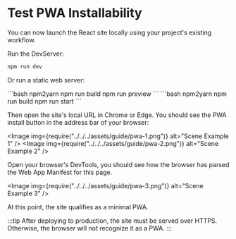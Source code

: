 # Test PWA Installability

You can now launch the React site locally using your project's existing workflow.

Run the DevServer:

```bash npm2yarn
npm run dev
```

Or run a static web server:

<Tabs>
<TabItem value="vite" label="Vite">
```bash npm2yarn
npm run build
npm run preview
```
</TabItem>
<TabItem value="next" label="Next.js">
```bash npm2yarn
npm run build
npm run start
```
</TabItem>
</Tabs>

Then open the site's local URL in Chrome or Edge. You should see the PWA install button in the address bar of your browser:

<Image img={require("../../../assets/guide/pwa-1.png")} alt="Scene Example 1" />
<Image img={require("../../../assets/guide/pwa-2.png")} alt="Scene Example 2" />

Open your browser's DevTools, you should see how the browser has parsed the Web App Manifest for this page.

<Image img={require("../../../assets/guide/pwa-3.png")} alt="Scene Example 3" />

At this point, the site qualifies as a minimal PWA.

:::tip
After deploying to production, the site must be served over HTTPS. Otherwise, the browser will not recognize it as a PWA.
:::
